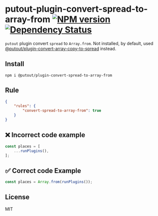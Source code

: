 # putout-plugin-convert-spread-to-array-from [![NPM version][NPMIMGURL]][NPMURL] [![Dependency Status][DependencyStatusIMGURL]][DependencyStatusURL]

[NPMIMGURL]:                https://img.shields.io/npm/v/@putout/plugin-convert-spread-to-array-from.svg?style=flat&longCache=true
[NPMURL]:                   https://npmjs.org/package/@putout/plugin-convert-spread-to-array-from"npm"

[DependencyStatusURL]:      https://david-dm.org/coderaiser/putout?path=packages/plugin-convert-spread-to-array-from
[DependencyStatusIMGURL]:   https://david-dm.org/coderaiser/putout.svg?path=packages/plugin-convert-spread-to-array-from

`putout` plugin convert `spread` to `Array.from`. Not installed, by default, used [@putout/plugin-convert-array-copy-to-spread](https://github.com/coderaiser/putout/tree/master/packages/plugin-convert-array-copy-to-slice) instead.

## Install

```
npm i @putout/plugin-convert-spread-to-array-from
```

## Rule

```json
{
    "rules": {
        "convert-spread-to-array-from": true
    }
}
```

## ❌ Incorrect code example

```js
const places = [
    ...runPlugins(),
];
```

## ✅ Correct code Example

```js
const places = Array.from(runPlugins());
```

## License

MIT

